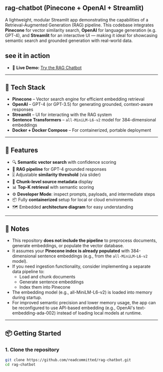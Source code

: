 ## rag-chatbot (Pinecone + OpenAI + Streamlit)
A lightweight, modular Streamlit app demonstrating the capabilities of a Retrieval-Augmented Generation (RAG) pipeline. This codebase integrates **Pinecone** for vector similarity search, **OpenAI** for language generation (e.g. GPT-4), and **Streamlit** for an interactive UI — making it ideal for showcasing semantic search and grounded generation with real-world data.

## see it in action
- 🚀 **Live Demo:** [Try the RAG Chatbot](https://chatbot-readcommitted.streamlit.app)
---

## 🔧 Tech Stack

- **Pinecone** – Vector search engine for efficient embedding retrieval
- **OpenAI** – GPT-4 (or GPT-3.5) for generating grounded, context-aware responses
- **Streamlit** – UI for interacting with the RAG system
- **Sentence Transformers** – `all-MiniLM-L6-v2` model for 384-dimensional embeddings
- **Docker + Docker Compose** – For containerized, portable deployment

---

## 🚀 Features

- 🔍 **Semantic vector search** with confidence scoring  
- 🧠 **RAG pipeline** for GPT-4 grounded responses  
- 🎚️ Adjustable **similarity threshold** (via slider)  
- 📄 **Chunk-level source metadata** display  
- 📊 **Top-K retrieval** with semantic scoring  
- ⚙️ **Developer Mode**: inspect prompts, payloads, and intermediate steps  
- 📦 Fully **containerized** setup for local or cloud environments  
- 🗺️ Embedded **architecture diagram** for easy understanding  

---

## 📌 Notes

- This repository **does not include the pipeline** to preprocess documents, generate embeddings, or populate the vector database.
- It assumes your **Pinecone index is already populated** with 384-dimensional sentence embeddings (e.g., from the `all-MiniLM-L6-v2` model).
- If you need ingestion functionality, consider implementing a separate data pipeline to:
  - Load and chunk documents
  - Generate sentence embeddings
  - Index them into Pinecone
- The embedding model (e.g., all-MiniLM-L6-v2) is loaded into memory during startup.
- For improved semantic precision and lower memory usage, the app can be reconfigured to use API-based embedding (e.g., OpenAI's text-embedding-ada-002) instead of loading local models at runtime.

---
## 📦 Getting Started

### 1. Clone the repository

```bash
git clone https://github.com/readcommitted/rag-chatbot.git
cd rag-chatbot
